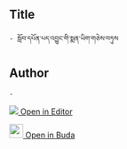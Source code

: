 ## Title
	- སློབ་དཔོན་པད་འབྱུང་གི་སྨན་ཡིག་གཅེས་བཏུས

## Author
	- 



[<img src="https://img.icons8.com/color/25/000000/edit-property.png"> Open in Editor](http://editor.openpecha.org/P010651)

[<img width="25" src="https://library.bdrc.io/icons/BUDA-small.svg"> Open in Buda](https://library.bdrc.io/show/bdr:IE0OPP010651)
